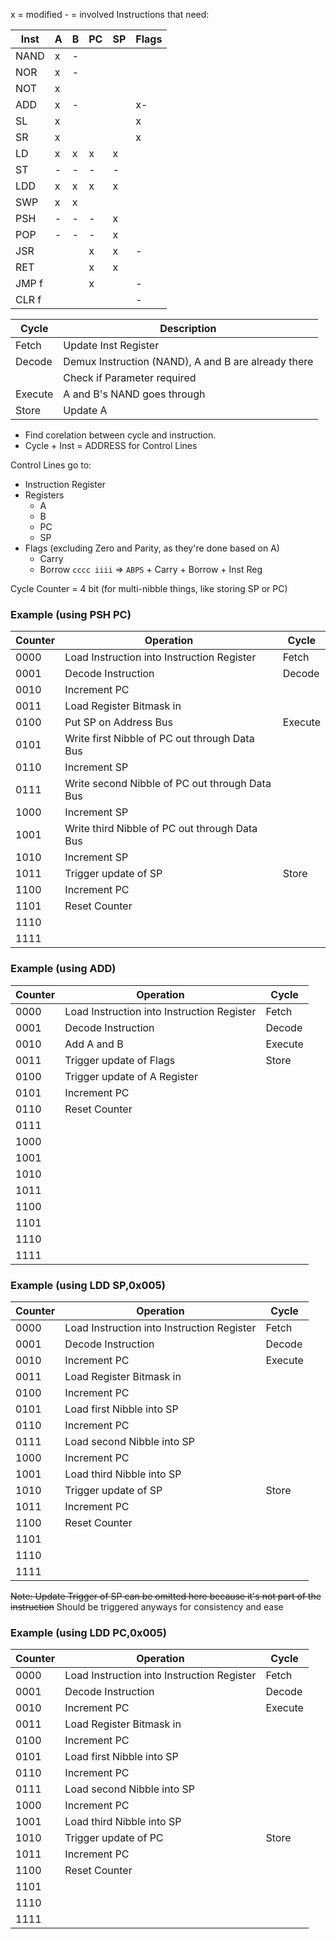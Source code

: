 x = modified
\- = involved
Instructions that need:

| Inst  | A   | B   | PC  | SP  | Flags |
| ----- | --- | --- | --- | --- | ----- |
| NAND  | x   | -   |     |     |       |
| NOR   | x   | -   |     |     |       |
| NOT   | x   |     |     |     |       |
| ADD   | x   | -   |     |     | x-    |
| SL    | x   |     |     |     | x     |
| SR    | x   |     |     |     | x     |
| LD    | x   | x   | x   | x   |       |
| ST    | -   | -   | -   | -   |       |
| LDD   | x   | x   | x   | x   |       |
| SWP   | x   | x   |     |     |       |
| PSH   | -   | -   | -   | x   |       |
| POP   | -   | -   | -   | x   |       |
| JSR   |     |     | x   | x   | -     |
| RET   |     |     | x   | x   |       |
| JMP f |     |     | x   |     | -     |
| CLR f |     |     |     |     | -     |

| Cycle   | Description                                         |
| ------- | --------------------------------------------------- |
| Fetch   | Update Inst Register                                |
| Decode  | Demux Instruction (NAND), A and B are already there |
|         | Check if Parameter required                         |
| Execute | A and B's NAND goes through                         |
| Store   | Update A                                            |

- Find corelation between cycle and instruction.
- Cycle + Inst = ADDRESS for Control Lines
  
Control Lines go to:
- Instruction Register
- Registers
	- A
	- B
	- PC
	- SP
- Flags (excluding Zero and Parity, as they're done based on A)
	- Carry
	- Borrow
`cccc iiii` => `ABPS` + Carry + Borrow + Inst Reg

Cycle Counter = 4 bit (for multi-nibble things, like storing SP or PC)
### Example (using PSH PC)

| Counter | Operation                                      | Cycle   |
| ------- | ---------------------------------------------- | ------- |
| 0000    | Load Instruction into Instruction Register     | Fetch   |
| 0001    | Decode Instruction                             | Decode  |
| 0010    | Increment PC                                   |         |
| 0011    | Load Register Bitmask in                       |         |
| 0100    | Put SP on Address Bus                          | Execute |
| 0101    | Write first Nibble of PC out through Data Bus  |         |
| 0110    | Increment SP                                   |         |
| 0111    | Write second Nibble of PC out through Data Bus |         |
| 1000    | Increment SP                                   |         |
| 1001    | Write third Nibble of PC out through Data Bus  |         |
| 1010    | Increment SP                                   |         |
| 1011    | Trigger update of SP                           | Store   | 
| 1100    | Increment PC                                   |         |
| 1101    | Reset Counter                                  |         |
| 1110    |                                                |         |
| 1111    |                                                |         |

### Example (using ADD)

| Counter | Operation                                  | Cycle   |
| ------- | ------------------------------------------ | ------- |
| 0000    | Load Instruction into Instruction Register | Fetch   |
| 0001    | Decode Instruction                         | Decode  |
| 0010    | Add A and B                                | Execute |
| 0011    | Trigger update of Flags                    | Store   | 
| 0100    | Trigger update of A Register               |         |
| 0101    | Increment PC                               |         |
| 0110    | Reset Counter                              |         |
| 0111    |                                            |         |
| 1000    |                                            |         |
| 1001    |                                            |         |
| 1010    |                                            |         |
| 1011    |                                            |         |
| 1100    |                                            |         |
| 1101    |                                            |         |
| 1110    |                                            |         |
| 1111    |                                            |         |


### Example (using LDD SP,0x005)

| Counter | Operation                                  | Cycle   |
| ------- | ------------------------------------------ | ------- |
| 0000    | Load Instruction into Instruction Register | Fetch   |
| 0001    | Decode Instruction                         | Decode  |
| 0010    | Increment PC                               | Execute |
| 0011    | Load Register Bitmask in                   |         |
| 0100    | Increment PC                               |         |
| 0101    | Load first Nibble into SP                  |         |
| 0110    | Increment PC                               |         |
| 0111    | Load second Nibble into SP                 |         |
| 1000    | Increment PC                               |         |
| 1001    | Load third Nibble into SP                  |         |
| 1010    | Trigger update of SP                       | Store   | 
| 1011    | Increment PC                               |         |
| 1100    | Reset Counter                              |         |
| 1101    |                                            |         |
| 1110    |                                            |         |
| 1111    |                                            |         |
~~Note: Update Trigger of SP can be omitted here because it's not part of the instruction~~
Should be triggered anyways for consistency and ease

### Example (using LDD PC,0x005)

| Counter | Operation                                  | Cycle   |
| ------- | ------------------------------------------ | ------- |
| 0000    | Load Instruction into Instruction Register | Fetch   |
| 0001    | Decode Instruction                         | Decode  |
| 0010    | Increment PC                               | Execute |
| 0011    | Load Register Bitmask in                   |         |
| 0100    | Increment PC                               |         |
| 0101    | Load first Nibble into SP                  |         |
| 0110    | Increment PC                               |         |
| 0111    | Load second Nibble into SP                 |         |
| 1000    | Increment PC                               |         |
| 1001    | Load third Nibble into SP                  |         |
| 1010    | Trigger update of PC                       | Store   | 
| 1011    | Increment PC                               |         |
| 1100    | Reset Counter                              |         |
| 1101    |                                            |         |
| 1110    |                                            |         |
| 1111    |                                            |         |